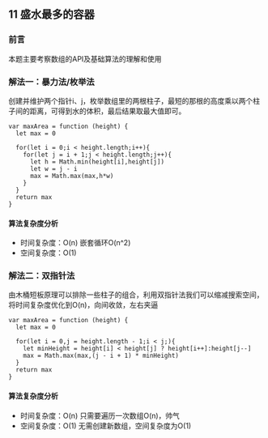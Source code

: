 ## 11 盛水最多的容器

### 前言
本题主要考察数组的API及基础算法的理解和使用


### 解法一：暴力法/枚举法
创建并维护两个指针i、j，枚举数组里的两根柱子，最短的那根的高度乘以两个柱子间的距离，可得到水的体积，最后结果取最大值即可。

```
var maxArea = function (height) {
  let max = 0

  for(let i = 0;i < height.length;i++){
    for(let j = i + 1;j < height.length;j++){
      let h = Math.min(height[i],height[j])
      let w = j - i
      max = Math.max(max,h*w)
    }
  }
  return max
}
```

#### 算法复杂度分析
- 时间复杂度：O(n) 嵌套循环O(n^2)
- 空间复杂度：O(1) 
&nbsp;
### 解法二：双指针法
由木桶短板原理可以排除一些柱子的组合，利用双指针法我们可以缩减搜索空间，将时间复杂度优化到O(n)，向间收敛，左右夹逼
```
var maxArea = function (height) {
  let max = 0

  for(let i = 0,j = height.length - 1;i < j;){
    let minHeight = height[i] < height[j] ? height[i++]:height[j--]
    max = Math.max(max,(j - i + 1) * minHeight)
  }
  return max
}
```

#### 算法复杂度分析
- 时间复杂度：O(n) 只需要遍历一次数组O(n)，帅气
- 空间复杂度：O(1) 无需创建新数组，空间复杂度为O(1)
&nbsp;